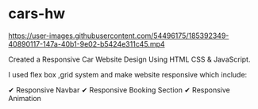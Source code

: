 # cars-hw

https://user-images.githubusercontent.com/54496175/185392349-40890117-147a-40b1-9e02-b5424e311c45.mp4

Created a Responsive Car Website Design Using HTML CSS & JavaScript.

I used flex box ,grid system and make website responsive which include:

✔ Responsive Navbar
✔ Responsive Booking Section
✔ Responsive Animation
